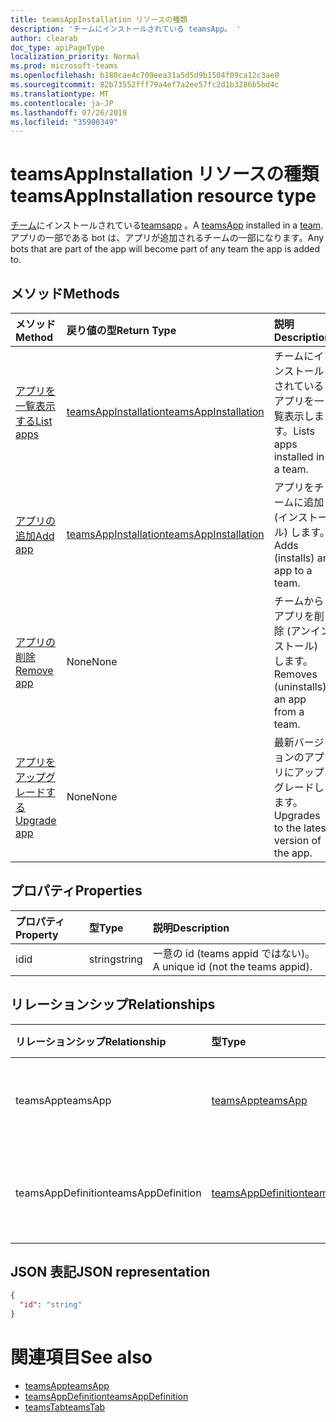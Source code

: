 ```yaml
---
title: teamsAppInstallation リソースの種類
description: 'チームにインストールされている teamsApp。 '
author: clearab
doc_type: apiPageType
localization_priority: Normal
ms.prod: microsoft-teams
ms.openlocfilehash: b180cae4c700eea31a5d5d9b1504f09ca12c3ae0
ms.sourcegitcommit: 82b73552fff79a4ef7a2ee57fc2d1b3286b5bd4c
ms.translationtype: MT
ms.contentlocale: ja-JP
ms.lasthandoff: 07/26/2019
ms.locfileid: "35908349"
---
```

# <a name="teamsappinstallation-resource-type"></a><span data-ttu-id="26ed9-103">teamsAppInstallation リソースの種類</span><span class="sxs-lookup"><span data-stu-id="26ed9-103">teamsAppInstallation resource type</span></span>

<span data-ttu-id="26ed9-104">[チーム](team.md)にインストールされている[teamsapp](teamsapp.md) 。</span><span class="sxs-lookup"><span data-stu-id="26ed9-104">A [teamsApp](teamsapp.md) installed in a [team](team.md).</span></span> <span data-ttu-id="26ed9-105">アプリの一部である bot は、アプリが追加されるチームの一部になります。</span><span class="sxs-lookup"><span data-stu-id="26ed9-105">Any bots that are part of the app will become part of any team the app is added to.</span></span>

## <a name="methods"></a><span data-ttu-id="26ed9-106">メソッド</span><span class="sxs-lookup"><span data-stu-id="26ed9-106">Methods</span></span>

| <span data-ttu-id="26ed9-107">メソッド</span><span class="sxs-lookup"><span data-stu-id="26ed9-107">Method</span></span>       | <span data-ttu-id="26ed9-108">戻り値の型</span><span class="sxs-lookup"><span data-stu-id="26ed9-108">Return Type</span></span>  |<span data-ttu-id="26ed9-109">説明</span><span class="sxs-lookup"><span data-stu-id="26ed9-109">Description</span></span>|
|:---------------|:--------|:----------|
|[<span data-ttu-id="26ed9-110">アプリを一覧表示する</span><span class="sxs-lookup"><span data-stu-id="26ed9-110">List apps</span></span>](../api/teamsappinstallation-list.md) | [<span data-ttu-id="26ed9-111">teamsAppInstallation</span><span class="sxs-lookup"><span data-stu-id="26ed9-111">teamsAppInstallation</span></span>](teamsappinstallation.md) | <span data-ttu-id="26ed9-112">チームにインストールされているアプリを一覧表示します。</span><span class="sxs-lookup"><span data-stu-id="26ed9-112">Lists apps installed in a team.</span></span>|
|[<span data-ttu-id="26ed9-113">アプリの追加</span><span class="sxs-lookup"><span data-stu-id="26ed9-113">Add app</span></span>](../api/teamsappinstallation-add.md) | [<span data-ttu-id="26ed9-114">teamsAppInstallation</span><span class="sxs-lookup"><span data-stu-id="26ed9-114">teamsAppInstallation</span></span>](teamsappinstallation.md) | <span data-ttu-id="26ed9-115">アプリをチームに追加 (インストール) します。</span><span class="sxs-lookup"><span data-stu-id="26ed9-115">Adds (installs) an app to a team.</span></span>|
|[<span data-ttu-id="26ed9-116">アプリの削除</span><span class="sxs-lookup"><span data-stu-id="26ed9-116">Remove app</span></span>](../api/teamsappinstallation-delete.md) | <span data-ttu-id="26ed9-117">None</span><span class="sxs-lookup"><span data-stu-id="26ed9-117">None</span></span> | <span data-ttu-id="26ed9-118">チームからアプリを削除 (アンインストール) します。</span><span class="sxs-lookup"><span data-stu-id="26ed9-118">Removes (uninstalls) an app from a team.</span></span>|
|[<span data-ttu-id="26ed9-119">アプリをアップグレードする</span><span class="sxs-lookup"><span data-stu-id="26ed9-119">Upgrade app</span></span>](../api/teamsappinstallation-upgrade.md) | <span data-ttu-id="26ed9-120">None</span><span class="sxs-lookup"><span data-stu-id="26ed9-120">None</span></span> | <span data-ttu-id="26ed9-121">最新バージョンのアプリにアップグレードします。</span><span class="sxs-lookup"><span data-stu-id="26ed9-121">Upgrades to the latest version of the app.</span></span>|

## <a name="properties"></a><span data-ttu-id="26ed9-122">プロパティ</span><span class="sxs-lookup"><span data-stu-id="26ed9-122">Properties</span></span>

| <span data-ttu-id="26ed9-123">プロパティ</span><span class="sxs-lookup"><span data-stu-id="26ed9-123">Property</span></span>            | <span data-ttu-id="26ed9-124">型</span><span class="sxs-lookup"><span data-stu-id="26ed9-124">Type</span></span>     | <span data-ttu-id="26ed9-125">説明</span><span class="sxs-lookup"><span data-stu-id="26ed9-125">Description</span></span> |
|:------------------- |:-------- |:----------- |
| <span data-ttu-id="26ed9-126">id</span><span class="sxs-lookup"><span data-stu-id="26ed9-126">id</span></span>                  | <span data-ttu-id="26ed9-127">string</span><span class="sxs-lookup"><span data-stu-id="26ed9-127">string</span></span>   | <span data-ttu-id="26ed9-128">一意の id (teams appid ではない)。</span><span class="sxs-lookup"><span data-stu-id="26ed9-128">A unique id (not the teams appid).</span></span> |

## <a name="relationships"></a><span data-ttu-id="26ed9-129">リレーションシップ</span><span class="sxs-lookup"><span data-stu-id="26ed9-129">Relationships</span></span>

| <span data-ttu-id="26ed9-130">リレーションシップ</span><span class="sxs-lookup"><span data-stu-id="26ed9-130">Relationship</span></span>   | <span data-ttu-id="26ed9-131">型</span><span class="sxs-lookup"><span data-stu-id="26ed9-131">Type</span></span>    | <span data-ttu-id="26ed9-132">説明</span><span class="sxs-lookup"><span data-stu-id="26ed9-132">Description</span></span> |
|:---------------|:--------|:----------|
|<span data-ttu-id="26ed9-133">teamsApp</span><span class="sxs-lookup"><span data-stu-id="26ed9-133">teamsApp</span></span>|[<span data-ttu-id="26ed9-134">teamsApp</span><span class="sxs-lookup"><span data-stu-id="26ed9-134">teamsApp</span></span>](teamsapp.md)| <span data-ttu-id="26ed9-135">インストールされているアプリ。</span><span class="sxs-lookup"><span data-stu-id="26ed9-135">The app that is installed.</span></span> |
|<span data-ttu-id="26ed9-136">teamsAppDefinition</span><span class="sxs-lookup"><span data-stu-id="26ed9-136">teamsAppDefinition</span></span>|[<span data-ttu-id="26ed9-137">teamsAppDefinition</span><span class="sxs-lookup"><span data-stu-id="26ed9-137">teamsAppDefinition</span></span>](teamsappdefinition.md)| <span data-ttu-id="26ed9-138">このバージョンのアプリの詳細。</span><span class="sxs-lookup"><span data-stu-id="26ed9-138">The details of this version of the app.</span></span> |

## <a name="json-representation"></a><span data-ttu-id="26ed9-139">JSON 表記</span><span class="sxs-lookup"><span data-stu-id="26ed9-139">JSON representation</span></span>

<!-- {
  "blockType": "resource",
  "@odata.type": "microsoft.graph.teamsAppInstallation",
  "baseType": "microsoft.graph.entity"
}-->

```json
{
  "id": "string"
}
```

# <a name="see-also"></a><span data-ttu-id="26ed9-140">関連項目</span><span class="sxs-lookup"><span data-stu-id="26ed9-140">See also</span></span>

- [<span data-ttu-id="26ed9-141">teamsApp</span><span class="sxs-lookup"><span data-stu-id="26ed9-141">teamsApp</span></span>](teamsapp.md)
- [<span data-ttu-id="26ed9-142">teamsAppDefinition</span><span class="sxs-lookup"><span data-stu-id="26ed9-142">teamsAppDefinition</span></span>](teamsappdefinition.md)
- [<span data-ttu-id="26ed9-143">teamsTab</span><span class="sxs-lookup"><span data-stu-id="26ed9-143">teamsTab</span></span>](../resources/teamstab.md)

<!-- uuid: 8fcb5dbc-d5aa-4681-8e31-b001d5168d79
2015-10-25 14:57:30 UTC -->
<!-- {
  "type": "#page.annotation",
  "description": "teamsApp resource",
  "keywords": "",
  "section": "documentation",
  "tocPath": ""
}-->
